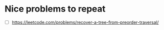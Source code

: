 # Nice problems to repeat
- [ ] https://leetcode.com/problems/recover-a-tree-from-preorder-traversal/


